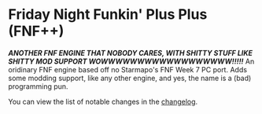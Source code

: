 # Friday Night Funkin' Plus Plus (FNF++)

***ANOTHER FNF ENGINE THAT NOBODY CARES, WITH SHITTY STUFF LIKE SHITTY MOD SUPPORT WOWWWWWWWWWWWWWWWWWW!!!!!***
An oridinary FNF engine based off no Starmapo's FNF Week 7 PC port.
Adds some modding support, like any other engine, and yes, the name is a (bad) programming pun.

You can view the list of notable changes in the [changelog](CHANGELOG.md).
